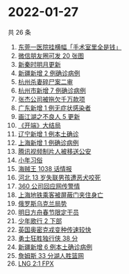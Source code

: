 # 2022-01-27

共 26 条

<!-- BEGIN -->
<!-- 最后更新时间 Thu Jan 27 2022 12:11:05 GMT+0800 (China Standard Time) -->

1. [东莞一医院挂横幅「手术室里全是钱」](https://www.zhihu.com/search?q=康华医院)
1. [微信朋友圈可发 20 张图](https://www.zhihu.com/search?q=微信新功能)
1. [新秦时明月更新](https://www.zhihu.com/search?q=新秦时明月)
1. [新疆新增 2 例确诊病例](https://www.zhihu.com/search?q=新疆疫情)
1. [杭州杀妻碎尸案二审](https://www.zhihu.com/search?q=杭州杀妻碎尸案)
1. [杭州市新增 7 例确诊病例](https://www.zhihu.com/search?q=杭州疫情)
1. [张杰公司被拖欠千万款项](https://www.zhihu.com/search?q=张杰公司)
1. [广东新增 1 例无症状感染者](https://www.zhihu.com/search?q=广东新增)
1. [画江湖之不良人 5 更新](https://www.zhihu.com/search?q=画江湖)
1. [《开端》大结局](https://www.zhihu.com/search?q=开端大结局)
1. [辽宁新增 1 例本土确诊](https://www.zhihu.com/search?q=辽宁新增)
1. [上海新增 1 例确诊病例](https://www.zhihu.com/search?q=上海疫情)
1. [腾讯视频制片人被移送公安](https://www.zhihu.com/search?q=腾讯视频制片人)
1. [小年习俗](https://www.zhihu.com/search?q=小年)
1. [海贼王 1038 话情报](https://www.zhihu.com/search?q=海贼王)
1. [河北 13 岁失联男孩遭恶犬咬死](https://www.zhihu.com/search?q=河北失联男孩)
1. [360 公司回应网传警情](https://www.zhihu.com/search?q=360)
1. [上海地铁乘客被屏蔽门夹住身亡](https://www.zhihu.com/search?q=上海地铁)
1. [俄罗斯乌克兰局势](https://www.zhihu.com/search?q=俄罗斯乌克兰)
1. [明日方舟春节限定干员](https://www.zhihu.com/search?q=明日方舟)
1. [少年歌行 2 下部](https://www.zhihu.com/search?q=少年歌行)
1. [英国奥密克戎变种传速较快](https://www.zhihu.com/search?q=英国奥密克戎变种)
1. [勇士狂胜独行侠 38 分](https://www.zhihu.com/search?q=勇士)
1. [新疆新增 6 例本土确诊病例](https://www.zhihu.com/search?q=新疆疫情)
1. [詹姆斯 33 分湖人胜篮网](https://www.zhihu.com/search?q=湖人)
1. [LNG 2:1 FPX](https://www.zhihu.com/search?q=lng)

<!-- END -->
